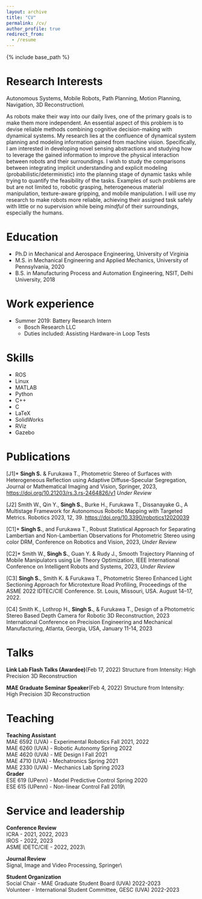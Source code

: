 ```yaml
---
layout: archive
title: "CV"
permalink: /cv/
author_profile: true
redirect_from:
  - /resume
---
```


{% include base_path %}

Research Interests
===
Autonomous Systems, Mobile Robots, Path Planning, Motion Planning, Navigation, 3D Reconstruction\

As robots make their way into our daily lives, one of the primary goals is to make them more independent. An essential aspect of this problem is to devise reliable methods combining cognitive decision-making with dynamical systems. My research lies at the confluence of dynamical system planning and modeling information gained from machine vision. Specifically, I am interested in developing novel sensing abstractions and studying how to leverage the gained information to improve the physical interaction between robots and their surroundings. I wish to study the comparisons between integrating implicit understanding and explicit modeling (probabilistic/deterministic) into the planning stage of dynamic tasks while trying to quantify the feasibility of the tasks. Examples of such problems are but are not limited to, robotic grasping, heterogeneous material manipulation, texture-aware gripping, and mobile manipulation. I will use my research to make robots more reliable, achieving their assigned task safely with little or no supervision while being *mindful* of their surroundings, especially the humans.

Education
======
* Ph.D in Mechanical and Aerospace Engineering, University of Virginia
* M.S. in Mechanical Engineering and Applied Mechanics, University of Pennsylvania, 2020
* B.S. in Manufacturing Process and Automation Engineering, NSIT, Delhi University, 2018

Work experience
======
* Summer 2019: Battery Research Intern
  * Bosch Research LLC
  * Duties included: Assisting Hardware-in Loop Tests
  
Skills
======
* ROS
* Linux  
* MATLAB
* Python
* C++
* C
* LaTeX
* SolidWorks
* RViz
* Gazebo

Publications
======
[J1]* **Singh S.** & Furukawa T., Photometric Stereo of Surfaces with Heterogeneous Reflection using Adaptive Diffuse-Specular Segregation, Journal or Mathematical Imaging and Vision, Springer, 2023, https://doi.org/10.21203/rs.3.rs-2464826/v1  *Under Review* 

[J2] Smith W., Qin Y., **Singh S.**, Burke H., Furukawa T., Dissanayake G., A Multistage Framework for Autonomous Robotic Mapping with Targeted Metrics. Robotics 2023, 12, 39. https://doi.org/10.3390/robotics12020039

[C1]* **Singh S.**, and Furukawa T., Robust Statistical Approach for Separating Lambertian and Non-Lambertian
Observations for Photometric Stereo using color DRM, Conference on Robotics and Vision, 2023, *Under Review*

[C2]* Smith W., **Singh S.**, Guan Y. & Rudy J., Smooth Trajectory Planning of Mobile Manipulators using Lie Theory Optimization, IEEE International Conference on Intelligent Robots and Systems, 2023, *Under Review*

[C3] **Singh S.**, Smith K. & Furukawa T., Photometric Stereo Enhanced Light Sectioning Approach for Microtexture Road Profiling, Proceedings of the ASME 2022 IDTEC/CIE Conference. St. Louis, Missouri, USA. August 14–17, 2022.

[C4] Smith K., Lothrop H., **Singh S.**, & Furukawa T., Design of a Photometric Stereo Based Depth Camera for Robotic 3D Reconstruction, 2023 International Conference on Precision Engineering and Mechanical Manufacturing, Atlanta, Georgia, USA, January 11-14, 2023
  
Talks
======
**Link Lab Flash Talks (Awardee)**(Feb 17, 2022)
Structure from Intensity: High Precision 3D Reconstruction

**MAE Graduate Seminar Speaker**(Feb 4, 2022)
Structure from Intensity: High Precision 3D Reconstruction
  
Teaching
======
**Teaching Assistant**\
MAE 6592 (UVA) - Experimental Robotics  Fall 2021, 2022\
MAE 6260 (UVA) - Robotic Autonomy  Spring 2022\
MAE 4620 (UVA) - ME Design I  Fall 2021\
MAE 4710 (UVA) - Mechatronics  Spring 2021\
MAE 2330 (UVA) - Mechanics Lab  Spring 2023\
**Grader**\
ESE 619 (UPenn) - Model Predictive Control  Spring 2020\
ESE 615 (UPenn) - Non-linear Control  Fall 2019\
  
Service and leadership
======
**Conference Review**\
 ICRA - 2021, 2022, 2023\
IROS - 2022, 2023\
ASME IDETC/CIE - 2022, 2023\

**Journal Review**\
Signal, Image and Video Processing, Springer\

**Student Organization**\
Social Chair - MAE Graduate Student Board (UVA) 2022-2023\
Volunteer - International Student Committee, GESC (UVA) 2022-2023
